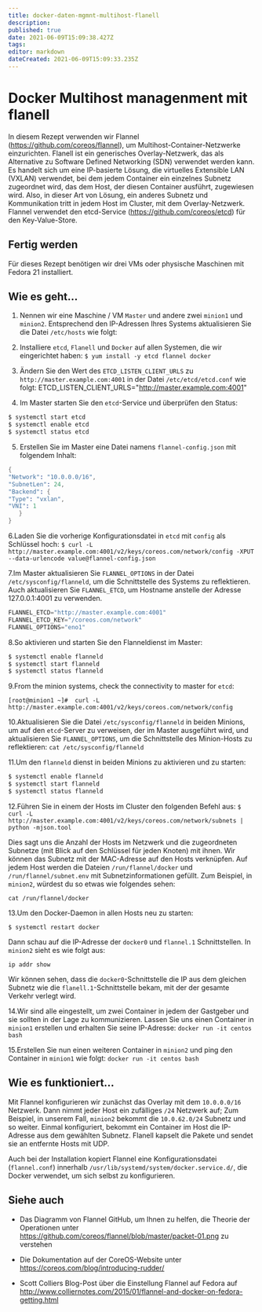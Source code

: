 ```yaml
---
title: docker-daten-mgmnt-multihost-flanell
description: 
published: true
date: 2021-06-09T15:09:38.427Z
tags: 
editor: markdown
dateCreated: 2021-06-09T15:09:33.235Z
---
```


# Docker Multihost managenment mit flanell

In diesem Rezept verwenden wir Flannel (https://github.com/coreos/flannel), um Multihost-Container-Netzwerke einzurichten. Flanell ist ein generisches Overlay-Netzwerk, das als Alternative zu Software Defined Networking (SDN) verwendet werden kann. Es handelt sich um eine IP-basierte Lösung, die virtuelles Extensible LAN (VXLAN) verwendet, bei dem jedem Container ein einzelnes Subnetz zugeordnet wird, das dem Host, der diesen Container ausführt, zugewiesen wird. Also, in dieser Art von Lösung, ein anderes Subnetz und Kommunikation tritt in jedem Host im Cluster, mit dem Overlay-Netzwerk. Flannel verwendet den etcd-Service (https://github.com/coreos/etcd) für den Key-Value-Store.

## Fertig werden

Für dieses Rezept benötigen wir drei VMs oder physische Maschinen mit Fedora 21 installiert.

## Wie es geht…

1. Nennen wir eine Maschine / VM `Master` und andere zwei `minion1` und `minion2`. Entsprechend den IP-Adressen Ihres Systems aktualisieren Sie die Datei `/etc/hosts` wie folgt:

2. Installiere `etcd`, `Flanell` und `Docker` auf allen Systemen, die wir eingerichtet haben:
`$ yum install -y etcd flannel docker`

3. Ändern Sie den Wert des `ETCD_LISTEN_CLIENT_URLS` zu `http://master.example.com:4001` in der Datei `/etc/etcd/etcd.conf` wie folgt:
ETCD_LISTEN_CLIENT_URLS="http://master.example.com:4001"

4. Im Master starten Sie den `etcd`-Service und überprüfen den Status:

```s
$ systemctl start etcd
$ systemctl enable etcd
$ systemctl status etcd
```

5. Erstellen Sie im Master eine Datei namens `flannel-config.json` mit folgendem Inhalt:

```s
{
"Network": "10.0.0.0/16",
"SubnetLen": 24,
"Backend": {
"Type": "vxlan",
"VNI": 1
   }
}
```

6.Laden Sie die vorherige Konfigurationsdatei in `etcd` mit `config` als Schlüssel hoch:
`$ curl -L http://master.example.com:4001/v2/keys/coreos.com/network/config -XPUT --data-urlencode value@flannel-config.json`

7.Im Master aktualisieren Sie `FLANNEL_OPTIONS` in der Datei `/etc/sysconfig/flanneld`, um die Schnittstelle des Systems zu reflektieren. Auch aktualisieren Sie `FLANNEL_ETCD`, um Hostname anstelle der Adresse 127.0.0.1:4001 zu verwenden.

```s
FLANNEL_ETCD="http://master.example.com:4001"
FLANNEL_ETCD_KEY="/coreos.com/network"
FLANNEL_OPTIONS="eno1"
```

8.So aktivieren und starten Sie den Flanneldienst im Master:

```s
$ systemctl enable flanneld
$ systemctl start flanneld
$ systemctl status flanneld
```

9.From the minion systems, check the connectivity to master for `etcd`:

`[root@minion1 ~]#  curl -L http://master.example.com:4001/v2/keys/coreos.com/network/config`

10.Aktualisieren Sie die Datei `/etc/sysconfig/flanneld` in beiden Minions, um auf den `etcd`-Server zu verweisen, der im Master ausgeführt wird, und aktualisieren Sie `FLANNEL_OPTIONS`, um die Schnittstelle des Minion-Hosts zu reflektieren:
`cat /etc/sysconfig/flanneld`

11.Um den `flanneld` dienst in beiden Minions zu aktivieren und zu starten:

```s
$ systemctl enable flanneld
$ systemctl start flanneld
$ systemctl status flanneld
```

12.Führen Sie in einem der Hosts im Cluster den folgenden Befehl aus:
`$ curl -L http://master.example.com:4001/v2/keys/coreos.com/network/subnets | python -mjson.tool`

Dies sagt uns die Anzahl der Hosts im Netzwerk und die zugeordneten Subnetze (mit Blick auf den Schlüssel für jeden Knoten) mit ihnen. Wir können das Subnetz mit der MAC-Adresse auf den Hosts verknüpfen. Auf jedem Host werden die Dateien `/run/flannel/docker` und `/run/flannel/subnet.env` mit Subnetzinformationen gefüllt. Zum Beispiel, in `minion2`, würdest du so etwas wie folgendes sehen:

`cat /run/flannel/docker`

13.Um den Docker-Daemon in allen Hosts neu zu starten:

`$ systemctl restart docker`

Dann schau auf die IP-Adresse der `docker0` und `flannel.1` Schnittstellen. In `minion2` sieht es wie folgt aus:

`ip addr show `

Wir können sehen, dass die `docker0`-Schnittstelle die IP aus dem gleichen Subnetz wie die `flanell.1`-Schnittstelle bekam, mit der der gesamte Verkehr verlegt wird.

14.Wir sind alle eingestellt, um zwei Container in jedem der Gastgeber und sie sollten in der Lage zu kommunizieren. Lassen Sie uns einen Container in `minion1` erstellen und erhalten Sie seine IP-Adresse:
`docker run -it centos bash`

15.Erstellen Sie nun einen weiteren Container in `minion2` und ping den Container in `minion1` wie folgt:
`docker run -it centos bash`

## Wie es funktioniert…

Mit Flannel konfigurieren wir zunächst das Overlay mit dem `10.0.0.0/16` Netzwerk. Dann nimmt jeder Host ein zufälliges `/24` Netzwerk auf; Zum Beispiel, in unserem Fall, `minion2` bekommt die `10.0.62.0/24` Subnetz und so weiter. Einmal konfiguriert, bekommt ein Container im Host die IP-Adresse aus dem gewählten Subnetz. Flanell kapselt die Pakete und sendet sie an entfernte Hosts mit UDP.

Auch bei der Installation kopiert Flannel eine Konfigurationsdatei (`flannel.conf`) innerhalb `/usr/lib/systemd/system/docker.service.d/`, die Docker verwendet, um sich selbst zu konfigurieren.

## Siehe auch

* Das Diagramm von Flannel GitHub, um Ihnen zu helfen, die Theorie der Operationen unter https://github.com/coreos/flannel/blob/master/packet-01.png zu verstehen

* Die Dokumentation auf der CoreOS-Website unter https://coreos.com/blog/introducing-rudder/

* Scott Colliers Blog-Post über die Einstellung Flannel auf Fedora auf http://www.colliernotes.com/2015/01/flannel-and-docker-on-fedora-getting.html
